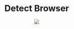 <h1 align="center">Detect Browser</h1>
<p align="center">
  <img src="https://user-images.githubusercontent.com/73148019/129626697-1a5ec0de-2341-4bc3-a491-369228999948.png">
</p>
